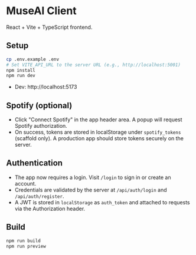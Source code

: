 # MuseAI Client

React + Vite + TypeScript frontend.

## Setup

```bash
cp .env.example .env
# Set VITE_API_URL to the server URL (e.g., http://localhost:5001)
npm install
npm run dev
```

- Dev: http://localhost:5173

## Spotify (optional)

- Click "Connect Spotify" in the app header area. A popup will request Spotify authorization.
- On success, tokens are stored in localStorage under `spotify_tokens` (scaffold only). A production app should store tokens securely on the server.

## Authentication

- The app now requires a login. Visit `/login` to sign in or create an account.
- Credentials are validated by the server at `/api/auth/login` and `/api/auth/register`.
- A JWT is stored in `localStorage` as `auth_token` and attached to requests via the Authorization header.

## Build

```bash
npm run build
npm run preview
```
